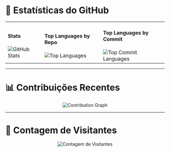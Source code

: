 # 🌟 Estatísticas do GitHub

<div align="center">

<table>
  <tr>
    <td>
      <h4>Stats</h4>
      <img src="https://github-readme-stats.vercel.app/api?username=thufcode&show_icons=true&count_private=true&theme=dark" alt="GitHub Stats">
    </td>
    <td>
      <h4>Top Languages by Repo</h4>
      <img src="https://github-readme-stats.vercel.app/api/top-langs/?username=thufcode&layout=compact&langs_count=6&theme=dark" alt="Top Languages">
    </td>
    <td>
      <h4>Top Languages by Commit</h4>
      <img src="https://streak-stats.demolab.com/?user=thufcode&theme=dark" alt="Top Commit Languages">
    </td>
  </tr>
</table>

</div>

---

# 📊 Contribuições Recentes

<div align="center">

![Contribution Graph](https://activity-graph.herokuapp.com/graph?username=thufcode&theme=github-dark)

</div>

---

# 🧮 Contagem de Visitantes

<div align="center">

<img src="https://visitor-badge.laobi.icu/badge?page_id=thufcode" alt="Contagem de Visitantes">

</div>
